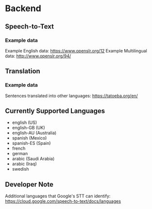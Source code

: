 # Backend

## Speech-to-Text

### Example data

Example English data: https://www.openslr.org/12
Example Multilingual data: http://www.openslr.org/94/

## Translation

### Example data

Sentences translated into other languages: https://tatoeba.org/en/

## Currently Supported Languages

- english (US)
- english-GB (UK)
- english-AU (Australia)
- spanish (Mexico)
- spanish-ES (Spain)
- french
- german
- arabic (Saudi Arabia)
- arabic (Iraq)
- swedish

## Developer Note

Additional languages that Google's STT can identify: https://cloud.google.com/speech-to-text/docs/languages